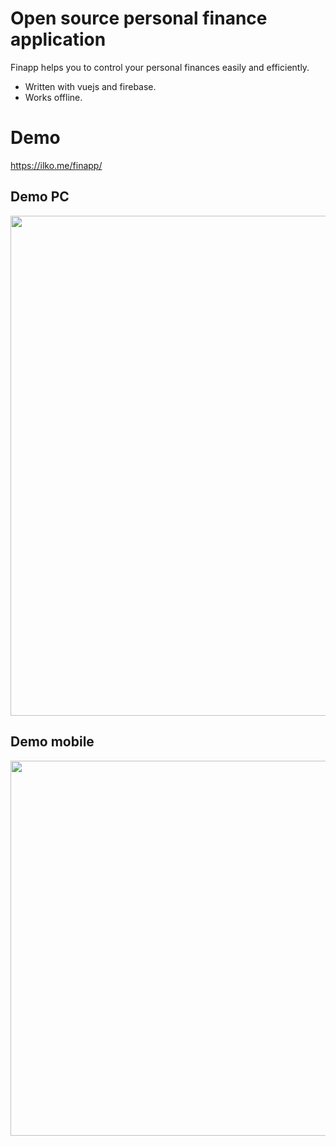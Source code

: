# Open source personal finance application

Finapp helps you to control your personal finances easily and efficiently.

* Written with vuejs and firebase.
* Works offline.

# Demo
https://ilko.me/finapp/

## Demo PC
<img src="https://user-images.githubusercontent.com/1069998/36832824-18fe290a-1d68-11e8-87fa-ac715badac7d.gif" width="800">

## Demo mobile
<img src="https://user-images.githubusercontent.com/1069998/36832823-18c76492-1d68-11e8-8acc-e113dd86645e.gif" height="600">
